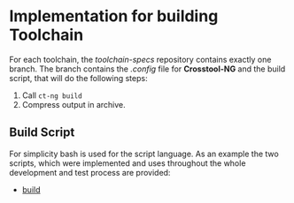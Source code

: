 # Implementation for building Toolchain 

For each toolchain, the *toolchain-specs* repository contains exactly one
branch. The branch contains the *.config* file for **Crosstool-NG** and the
build script, that will do the following steps:

1. Call `ct-ng build`
1. Compress output in archive.

## Build Script
For simplicity bash is used for the script language. As an example the two
scripts, which were implemented and uses throughout the whole development and
test process are provided:

* [build](setup/post-install/toolchains/default/toolchain_build)
